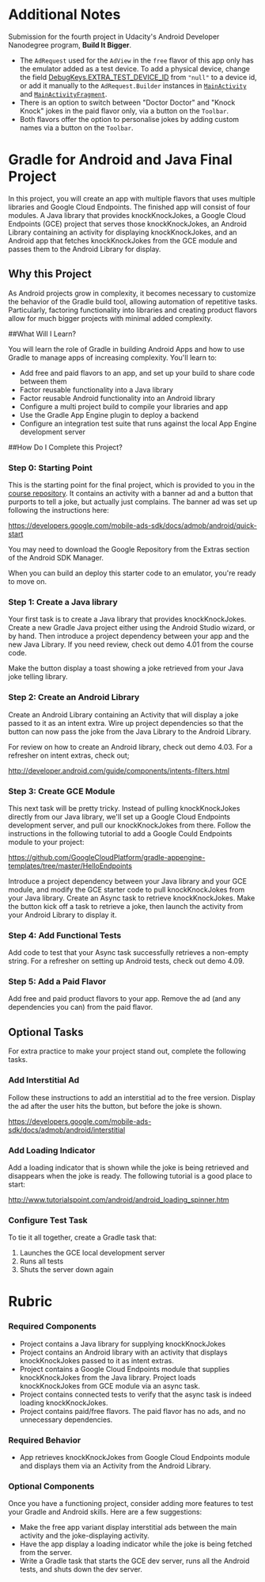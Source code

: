 # Additional Notes

Submission for the fourth project in Udacity's Android Developer Nanodegree program, **Build It Bigger**.

* The `AdRequest` used for the `AdView` in the `free` flavor of this app only has the emulator added as a test device. To add a physical device, change the field [DebugKeys.EXTRA_TEST_DEVICE_ID](https://github.com/PPartisan/Udacity-BuildItBigger/blob/master/app/src/main/java/com/udacity/gradle/builditbigger/DebugKeys.java) from `"null"` to a device id, or add it manually to the `AdRequest.Builder` instances in [`MainActivity`](https://github.com/PPartisan/Udacity-BuildItBigger/blob/master/app/src/free/java/com/udacity/gradle/builditbigger/MainActivity.java) and [`MainActivityFragment`](https://github.com/PPartisan/Udacity-BuildItBigger/blob/master/app/src/free/java/com/udacity/gradle/builditbigger/MainActivityFragment.java).
* There is an option to switch between "Doctor Doctor" and "Knock Knock" jokes in the paid flavor only, via a button on the `Toolbar`.
* Both flavors offer the option to personalise jokes by adding custom names via a button on the `Toolbar`. 

# Gradle for Android and Java Final Project

In this project, you will create an app with multiple flavors that uses
multiple libraries and Google Cloud Endpoints. The finished app will consist
of four modules. A Java library that provides knockKnockJokes, a Google Cloud Endpoints
(GCE) project that serves those knockKnockJokes, an Android Library containing an
activity for displaying knockKnockJokes, and an Android app that fetches knockKnockJokes from the
GCE module and passes them to the Android Library for display.

## Why this Project

As Android projects grow in complexity, it becomes necessary to customize the
behavior of the Gradle build tool, allowing automation of repetitive tasks.
Particularly, factoring functionality into libraries and creating product
flavors allow for much bigger projects with minimal added complexity.

##What Will I Learn?

You will learn the role of Gradle in building Android Apps and how to use
Gradle to manage apps of increasing complexity. You'll learn to:

* Add free and paid flavors to an app, and set up your build to share code between them
* Factor reusable functionality into a Java library
* Factor reusable Android functionality into an Android library
* Configure a multi project build to compile your libraries and app
* Use the Gradle App Engine plugin to deploy a backend
* Configure an integration test suite that runs against the local App Engine development server

##How Do I Complete this Project?

### Step 0: Starting Point

This is the starting point for the final project, which is provided to you in
the [course repository](https://github.com/udacity/ud867/tree/master/FinalProject). It
contains an activity with a banner ad and a button that purports to tell a
joke, but actually just complains. The banner ad was set up following the
instructions here:

https://developers.google.com/mobile-ads-sdk/docs/admob/android/quick-start

You may need to download the Google Repository from the Extras section of the
Android SDK Manager.

When you can build an deploy this starter code to an emulator, you're ready to
move on.

### Step 1: Create a Java library

Your first task is to create a Java library that provides knockKnockJokes. Create a new
Gradle Java project either using the Android Studio wizard, or by hand. Then
introduce a project dependency between your app and the new Java Library. If
you need review, check out demo 4.01 from the course code.

Make the button display a toast showing a joke retrieved from your Java joke
telling library.

### Step 2: Create an Android Library

Create an Android Library containing an Activity that will display a joke
passed to it as an intent extra. Wire up project dependencies so that the
button can now pass the joke from the Java Library to the Android Library.

For review on how to create an Android library, check out demo 4.03. For a
refresher on intent extras, check out;

http://developer.android.com/guide/components/intents-filters.html

### Step 3: Create GCE Module

This next task will be pretty tricky. Instead of pulling knockKnockJokes directly from
our Java library, we'll set up a Google Cloud Endpoints development server,
and pull our knockKnockJokes from there. Follow the instructions in the following
tutorial to add a Google Could Endpoints module to your project:

https://github.com/GoogleCloudPlatform/gradle-appengine-templates/tree/master/HelloEndpoints

Introduce a project dependency between your Java library and your GCE module,
and modify the GCE starter code to pull knockKnockJokes from your Java library. Create
an Async task to retrieve knockKnockJokes. Make the button kick off a task to retrieve a
joke, then launch the activity from your Android Library to display it.

### Step 4: Add Functional Tests

Add code to test that your Async task successfully retrieves a non-empty
string. For a refresher on setting up Android tests, check out demo 4.09.

### Step 5: Add a Paid Flavor

Add free and paid product flavors to your app. Remove the ad (and any
dependencies you can) from the paid flavor.

## Optional Tasks

For extra practice to make your project stand out, complete the following tasks.

### Add Interstitial Ad

Follow these instructions to add an interstitial ad to the free version.
Display the ad after the user hits the button, but before the joke is shown.

https://developers.google.com/mobile-ads-sdk/docs/admob/android/interstitial

### Add Loading Indicator

Add a loading indicator that is shown while the joke is being retrieved and
disappears when the joke is ready. The following tutorial is a good place to
start:

http://www.tutorialspoint.com/android/android_loading_spinner.htm

### Configure Test Task

To tie it all together, create a Gradle task that:

1. Launches the GCE local development server
2. Runs all tests
3. Shuts the server down again

# Rubric

### Required Components

* Project contains a Java library for supplying knockKnockJokes
* Project contains an Android library with an activity that displays knockKnockJokes passed to it as intent extras.
* Project contains a Google Cloud Endpoints module that supplies knockKnockJokes from the Java library. Project loads knockKnockJokes from GCE module via an async task.
* Project contains connected tests to verify that the async task is indeed loading knockKnockJokes.
* Project contains paid/free flavors. The paid flavor has no ads, and no unnecessary dependencies.

### Required Behavior

* App retrieves knockKnockJokes from Google Cloud Endpoints module and displays them via an Activity from the Android Library.

### Optional Components

Once you have a functioning project, consider adding more features to test your Gradle and Android skills. Here are a few suggestions:

* Make the free app variant display interstitial ads between the main activity and the joke-displaying activity.
* Have the app display a loading indicator while the joke is being fetched from the server.
* Write a Gradle task that starts the GCE dev server, runs all the Android tests, and shuts down the dev server.
